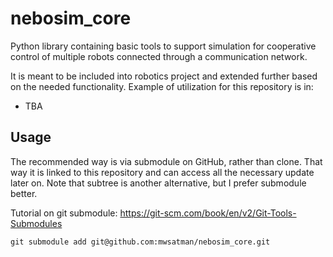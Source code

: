 # nebosim_core
Python library containing basic tools to support simulation for cooperative control of multiple robots connected through a communication network.

It is meant to be included into robotics project and extended further based on the needed functionality.
Example of utilization for this repository is in: 
- TBA

## Usage 

The recommended way is via submodule on GitHub, rather than clone. 
That way it is linked to this repository and can access all the necessary update later on.
Note that subtree is another alternative, but I prefer submodule better. 

Tutorial on git submodule: https://git-scm.com/book/en/v2/Git-Tools-Submodules

    git submodule add git@github.com:mwsatman/nebosim_core.git
